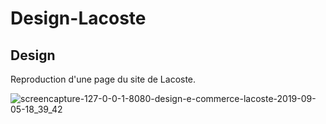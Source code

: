 # Design-Lacoste

## Design
Reproduction d'une page du site de Lacoste.

![screencapture-127-0-0-1-8080-design-e-commerce-lacoste-2019-09-05-18_39_42](https://user-images.githubusercontent.com/41836377/64367507-7f987080-d018-11e9-8173-622759b1cb90.png)
